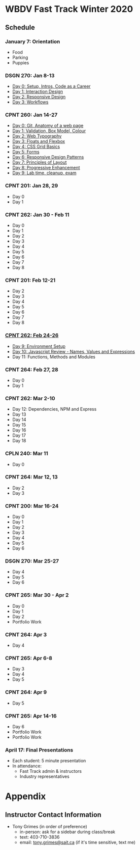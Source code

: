 # WBDV Fast Track Winter 2020
## Schedule
### January 7: Orientation
- Food
- Parking
- Puppies
### DSGN 270: Jan 8-13
- [Day 0: Setup, Intros, Code as a Career](materials/dsgn270/days/d00/README.md)
- [Day 1: Interaction Design](materials/dsgn270/days/d01/README.md)
- [Day 2: Responsive Design](materials/dsgn270/days/d02/README.md)
- [Day 3: Workflows](materials/dsgn270/days/d03/README.md)
### CPNT 260: Jan 14-27
- [Day 0: Git, Anatomy of a web page](materials/cpnt260/days/d00/README.md)
- [Day 1: Validation, Box Model, Colour](materials/cpnt260/days/d01/README.md)
- [Day 2: Web Typography](materials/cpnt260/days/d02/README.md)
- [Day 3: Floats and Flexbox](materials/cpnt260/days/d03/README.md)
- [Day 4: CSS Grid Basics](materials/cpnt260/days/d04/README.md)
- [Day 5: Forms](materials/cpnt260/days/d05/README.md)
- [Day 6: Responsive Design Patterns](materials/cpnt260/days/d06/README.md)
- [Day 7: Principles of Layout](materials/cpnt260/days/d07/README.md)
- [Day 8: Progressive Enhancement](materials/cpnt260/days/d08/README.md)
- [Day 9: Lab time, cleanup, exam](materials/cpnt260/days/d09/README.md)
### CPNT 201: Jan 28, 29
- Day 0
- Day 1
### CPNT 262: Jan 30 - Feb 11
- Day 0
- Day 1
- Day 2
- Day 3
- Day 4
- Day 5
- Day 6
- Day 7
- Day 8
### CPNT 201: Feb 12-21
- Day 2
- Day 3
- Day 4
- Day 5
- Day 6
- Day 7
- Day 8
### [CPNT 262: Feb 24-26](materials/cpnt262/README.md)
- [Day 9: Environment Setup](materials/cpnt262/chapters/ch00/README.md)
- [Day 10: Javascript Review - Names, Values and Expressions](materials/cpnt262/chapters/ch01/README.md)
- Day 11: Functions, Methods and Modules
### CPNT 264: Feb 27, 28
- Day 0
- Day 1
### CPNT 262: Mar 2-10
- Day 12: Dependencies, NPM and Express
- Day 13
- Day 14
- Day 15
- Day 16
- Day 17
- Day 18
### CPLN 240: Mar 11
- Day 0
### CPNT 264: Mar 12, 13
- Day 2
- Day 3
### CPNT 200: Mar 16-24
- Day 0
- Day 1
- Day 2
- Day 3
- Day 4
- Day 5
- Day 6
### DSGN 270: Mar 25-27
- Day 4
- Day 5
- Day 6
### CPNT 265: Mar 30 - Apr 2
- Day 0
- Day 1
- Day 2
- Portfolio Work
### CPNT 264: Apr 3
- Day 4
### CPNT 265: Apr 6-8
- Day 3
- Day 4
- Day 5
### CPNT 264: Apr 9
- Day 5
### CPNT 265: Apr 14-16
- Day 6
- Portfolio Work
- Portfolio Work
### April 17: Final Presentations
- Each student: 5 minute presentation
- In attendance:
  - Fast Track admin & instructors
  - Industry representatives

# Appendix
## Instructor Contact Information
- Tony Grimes (in order of preference)
  - in-person: ask for a sidebar during class/break
  - text: 403-710-3836
  - email: tony.grimes@sait.ca (if it's time sensitive, text me)
